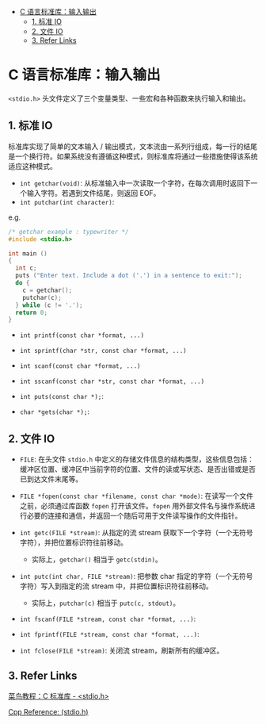 - [C 语言标准库：输入输出](#c-语言标准库输入输出)
  - [1. 标准 IO](#1-标准-io)
  - [2. 文件 IO](#2-文件-io)
  - [3. Refer Links](#3-refer-links)

# C 语言标准库：输入输出

`<stdio.h>` 头文件定义了三个变量类型、一些宏和各种函数来执行输入和输出。

## 1. 标准 IO

标准库实现了简单的文本输入 / 输出模式，文本流由一系列行组成，每一行的结尾是一个换行符。如果系统没有遵循这种模式，则标准库将通过一些措施使得该系统适应这种模式。

- `int getchar(void)`: 从标准输入中一次读取一个字符，在每次调用时返回下一个输入字符。若遇到文件结尾，则返回 EOF。
- `int putchar(int character)`:

e.g.
```c
/* getchar example : typewriter */
#include <stdio.h>

int main ()
{
  int c;
  puts ("Enter text. Include a dot ('.') in a sentence to exit:");
  do {
    c = getchar();
    putchar(c);
  } while (c != '.');
  return 0;
}
```

- `int printf(const char *format, ...)`
- `int sprintf(char *str, const char *format, ...)`
- `int scanf(const char *format, ...)`
- `int sscanf(const char *str, const char *format, ...)`

- `int puts(const char *);`:
- `char *gets(char *);`:

## 2. 文件 IO

- `FILE`: 在头文件 `stdio.h` 中定义的存储文件信息的结构类型，这些信息包括：缓冲区位置、缓冲区中当前字符的位置、文件的读或写状态、是否出错或是否已到达文件末尾等。

- `FILE *fopen(const char *filename, const char *mode)`: 在读写一个文件之前，必须通过库函数 `fopen` 打开该文件。`fopen` 用外部文件名与操作系统进行必要的连接和通信，并返回一个随后可用于文件读写操作的文件指针。

- `int getc(FILE *stream)`: 从指定的流 stream 获取下一个字符（一个无符号字符），并把位置标识符往前移动。
  - 实际上，`getchar()` 相当于 `getc(stdin)`。
- `int putc(int char, FILE *stream)`: 把参数 char 指定的字符（一个无符号字符）写入到指定的流 stream 中，并把位置标识符往前移动。
  - 实际上，`putchar(c)` 相当于 `putc(c, stdout)`。

- `int fscanf(FILE *stream, const char *format, ...)`:
- `int fprintf(FILE *stream, const char *format, ...)`:

- `int fclose(FILE *stream)`: 关闭流 stream，刷新所有的缓冲区。

## 3. Refer Links

[菜鸟教程：C 标准库 - <stdio.h>](http://www.runoob.com/cprogramming/c-standard-library-stdio-h.html)

[Cpp Reference: <cstdio> (stdio.h)](http://www.cplusplus.com/reference/cstdio/)
